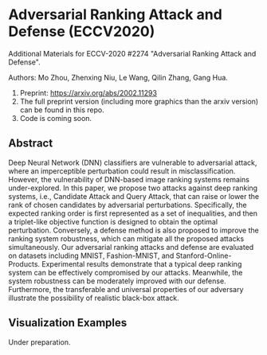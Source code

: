 Adversarial Ranking Attack and Defense (ECCV2020)
===

Additional Materials for ECCV-2020 #2274 "Adversarial Ranking Attack and Defense".

Authors: Mo Zhou, Zhenxing Niu, Le Wang, Qilin Zhang, Gang Hua.

1. Preprint: https://arxiv.org/abs/2002.11293
2. The full preprint version (including more graphics than the arxiv version) can be found in this repo.
2. Code is coming soon.

## Abstract

Deep Neural Network (DNN) classifiers are vulnerable to adversarial attack,
where an imperceptible perturbation could result in misclassification. However,
the vulnerability of DNN-based image ranking systems remains under-explored. In
this paper, we propose two attacks against deep ranking systems, i.e.,
Candidate Attack and Query Attack, that can raise or lower the rank of chosen
candidates by adversarial perturbations. Specifically, the expected ranking
order is first represented as a set of inequalities, and then a triplet-like
objective function is designed to obtain the optimal perturbation. Conversely,
a defense method is also proposed to improve the ranking system robustness,
which can mitigate all the proposed attacks simultaneously. Our adversarial
ranking attacks and defense are evaluated on datasets including MNIST,
Fashion-MNIST, and Stanford-Online-Products. Experimental results demonstrate
that a typical deep ranking system can be effectively compromised by our
attacks. Meanwhile, the system robustness can be moderately improved with our
defense. Furthermore, the transferable and universal properties of our
adversary illustrate the possibility of realistic black-box attack. 

## Visualization Examples

Under preparation.
